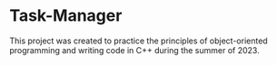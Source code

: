 # Task-Manager
This project was created to practice the principles of object-oriented programming and writing code in C++ during the summer of 2023.
